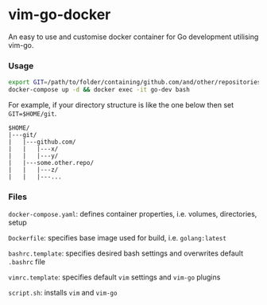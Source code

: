 # vim-go-docker
An easy to use and customise docker container for Go development utilising vim-go.

### Usage
```bash
export GIT=/path/to/folder/containing/github.com/and/other/repositories
docker-compose up -d && docker exec -it go-dev bash
```
For example, if your directory structure is like the one below then set `GIT=$HOME/git`.
```
$HOME/
|---git/
|   |---github.com/
|   |   |---x/
|   |   |---y/
|   |---some.other.repo/
|   |   |---z/
|   |   |---...
```


### Files
`docker-compose.yaml`: defines container properties, i.e. volumes, directories, setup

`Dockerfile`: specifies base image used for build, i.e. `golang:latest`

`bashrc.template`: specifies desired bash settings and overwrites default `.bashrc` file

`vimrc.template`: specifies default `vim` settings and `vim-go` plugins

`script.sh`: installs `vim` and `vim-go`

